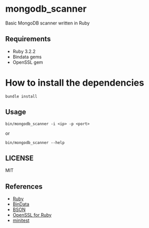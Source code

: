 # mongodb_scanner
Basic MongoDB scanner written in Ruby

## Requirements
* Ruby 3.2.2
* Bindata gems
* OpenSSL gem

# How to install the dependencies
```
bundle install
```

## Usage
```
bin/mongodb_scanner -i <ip> -p <port>
```

or

```
bin/mongodb_scanner --help
```

## LICENSE
MIT

## References
* [Ruby](https://www.ruby-lang.org/en/)
* [BinData](https://github.com/dmendel/bindata)
* [BSON](https://github.com/mongodb/bson-ruby)
* [OpenSSL for Ruby](https://github.com/ruby/openssl)
* [minitest](https://github.com/minitest/minitest)

